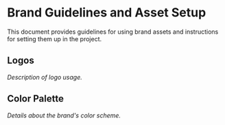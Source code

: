 # Brand Guidelines and Asset Setup

This document provides guidelines for using brand assets and instructions for setting them up in the project.

## Logos

*Description of logo usage.*

## Color Palette

*Details about the brand's color scheme.*
